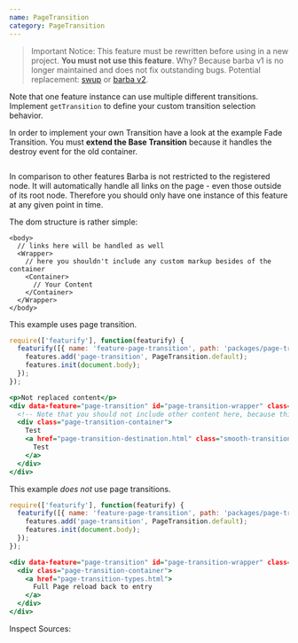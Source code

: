 ```yaml
---
name: PageTransition
category: PageTransition
---
```


> Important Notice: This feature must be rewritten before using in a new project. **You must not use this feature**. Why? Because barba v1 is no longer maintained and does not fix outstanding bugs. Potential replacement: [swup](https://github.com/gmrchk/swup) or [barba v2](https://barba.js.org/docs/v2/user/).

Note that one feature instance can use multiple different transitions. Implement `getTransition` to define your custom transition selection behavior.

In order to implement your own Transition have a look at the example Fade Transition. You must **extend the Base Transition** because it handles the destroy event for the old container.
```src:../src/transitions/fade.js
```

In comparison to other features Barba is not restricted to the registered node. It will automatically handle all links on the page - even those outside of its root node. Therefore you should only have one instance of this feature at any given point in time.

The dom structure is rather simple:
```
<body>
  // links here will be handled as well
  <Wrapper>
    // here you shouldn't include any custom markup besides of the container
    <Container>
      // Your Content
    </Container>
  </Wrapper>
</body>
```

This example uses page transition.

```types.js
require(['featurify'], function(featurify) {
  featurify([{ name: 'feature-page-transition', path: 'packages/page-transition/lib/main.min.js' }, 'base', 'base.features'], function(PageTransition, base, features) {
    features.add('page-transition', PageTransition.default);
    features.init(document.body);
  });
});
```
```types.html
<p>Not replaced content</p>
<div data-feature="page-transition" id="page-transition-wrapper" class="ft-page-transition">
  <!-- Note that you should not include other content here, because this is where Barba acts -->
  <div class="page-transition-container">
    Test
    <a href="page-transition-destination.html" class="smooth-transition">
      Test
    </a>
  </div>
</div>
```

This example *does not* use page transitions.

```destination.js
require(['featurify'], function(featurify) {
  featurify([{ name: 'feature-page-transition', path: 'packages/page-transition/lib/main.min.js' }, 'base', 'base.features'], function(PageTransition, base, features) {
    features.add('page-transition', PageTransition.default);
    features.init(document.body);
  });
});
```
```destination.html
<div data-feature="page-transition" id="page-transition-wrapper" class="ft-page-transition">
  <div class="page-transition-container">
    <a href="page-transition-types.html">
      Full Page reload back to entry
    </a>
  </div>
</div>
```

Inspect Sources:
```src:../src/index.js
```
```src:../src/style.scss
```
```types:../lib/style.css hidden
```
